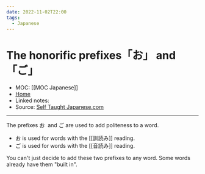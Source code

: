```yaml
---
date: 2022-11-02T22:00
tags:
  - Japanese
---
```

# The honorific prefixes「お」 and 「ご」
- MOC: [[MOC Japanese]]
- [Home](https://misudashi.ga/)
- Linked notes: 
- Source: [Self Taught Japanese.com](https://selftaughtjapanese.com/2014/03/21/japanese-honorific-prefixes-%E3%81%8A-and-%E3%81%94-o-and-go/)
----------
The prefixes お  and ご are used to add politeness to a word.

-   お is used for words with the [[訓読み]] reading.
-   ご is used for words with the [[音読み]] reading.

You can't just decide to add these two prefixes to any word. Some words already have them "built in".